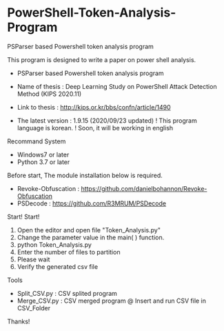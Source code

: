 # PowerShell-Token-Analysis-Program
PSParser based Powershell token analysis program

This program is designed to write a paper on power shell analysis.
- PSParser based Powershell token analysis program

* Name of thesis : Deep Learning Study on PowerShell Attack Detection Method (KIPS 2020.11)
* Link to thesis : http://kips.or.kr/bbs/confn/article/1490

* The latest version : 1.9.15 (2020/09/23 updated)
  ! This program language is korean. 
  ! Soon, it will be working in english


Recommand System
- Windows7 or later
- Python 3.7 or later


Before start, The module installation below is required. 
- Revoke-Obfuscation : https://github.com/danielbohannon/Revoke-Obfuscation
- PSDecode : https://github.com/R3MRUM/PSDecode


Start!
Start!
1. Open the editor and open file "Token_Analysis.py"
2. Change the parameter value in the main( ) function.
2. python Token_Analysis.py
3. Enter the number of files to partition
4. Please wait
5. Verify the generated csv file


Tools
- Split_CSV.py : CSV splited program
- Merge_CSV.py : CSV merged program
@ Insert and run CSV file in CSV_Folder


Thanks!

